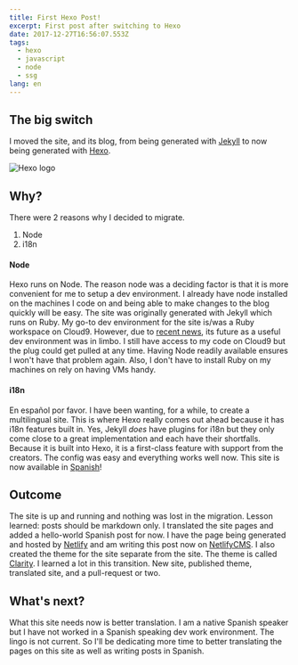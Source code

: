 ```yaml
---
title: First Hexo Post!
excerpt: First post after switching to Hexo
date: 2017-12-27T16:56:07.553Z
tags:
  - hexo
  - javascript
  - node
  - ssg
lang: en
---
```

## The big switch

I moved the site, and its blog, from being generated with [Jekyll](https://jekyllrb.com/) to now being generated with [Hexo](https://hexo.io/).

![Hexo logo](/assets/img/upload/hexo-log.png)

## Why?

There were 2 reasons why I decided to migrate.

1. Node
2. i18n

#### Node

Hexo runs on Node. The reason node was a deciding factor is that it is more convenient for me to setup a dev environment. I already have node installed on the machines I code on and being able to make changes to the blog quickly will be easy. The site was originally generated with Jekyll which runs on Ruby. My go-to dev environment for the site is/was a Ruby workspace on Cloud9. However, due to [recent news](https://aws.amazon.com/blogs/aws/aws-cloud9-cloud-developer-environments/), its future as a useful dev environment was in limbo. I still have access to my code on Cloud9 but the plug could get pulled at any time. Having Node readily available ensures I won't have that problem again. Also, I don't have to install Ruby on my machines on rely on having VMs handy.

#### i18n

En español por favor. I have been wanting, for a while, to create a multilingual site. This is where Hexo really comes out ahead because it has i18n features built in. Yes, Jekyll _does_ have plugins for i18n but they only come close to a great implementation and each have their shortfalls. Because it is built into Hexo, it is a first-class feature with support from the creators. The config was easy and everything works well now. This site is now available in [Spanish](https://josevh.com/es/)!

## Outcome

The site is up and running and nothing was lost in the migration. Lesson learned: posts should be markdown only. I translated the site pages and added a hello-world Spanish post for now. I have the page being generated and hosted by [Netlify](https://www.netlify.com/) and am writing this post now on [NetlifyCMS](https://www.netlifycms.org). I also created the theme for the site separate from the site. The theme is called [Clarity](https://github.com/josevh/hexo-theme-clarity). I learned a lot in this transition. New site, published theme, translated site, and a pull-request or two.

## What's next?

What this site needs now is better translation. I am a native Spanish speaker but I have not worked in a Spanish speaking dev work environment. The lingo is not current. So I'll be dedicating more time to better translating the pages on this site as well as writing posts in Spanish.
